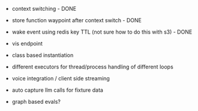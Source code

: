 - context switching - DONE
- store function waypoint after context switch - DONE
- wake event using redis key TTL (not sure how to do this with s3) - DONE 


- vis endpoint
- class based instantiation 

- different executors for thread/process handling of different loops

- voice integration / client side streaming 
- auto capture llm calls for fixture data
- graph based evals?
